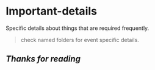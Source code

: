 # Important-details
Specific details about things that are required frequently.  
>check named folders for event specific details.  
## _Thanks for reading_  
